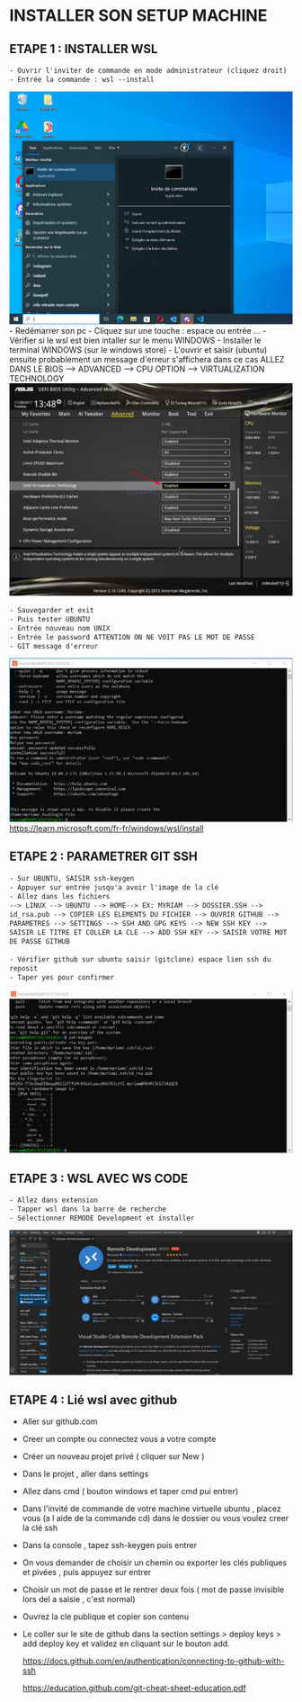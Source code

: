 
# INSTALLER SON SETUP MACHINE


## ETAPE 1 : INSTALLER WSL
    - Ouvrir l'inviter de commande en mode administrateur (cliquez droit)
    - Entrée la commande : wsl --install
![df](./images/Capture001.png)
    - Redémarrer son pc
    - Cliquez sur une touche : espace ou entrée ...
    - Vérifier si le wsl est bien intaller sur le menu WINDOWS
    - Installer le terminal WINDOWS (sur le windows store)
    - L'ouvrir et saisir (ubuntu) ensuite probablement un message d'erreur s'affichera dans ce cas ALLEZ DANS LE BIOS --> ADVANCED --> CPU OPTION --> VIRTUALIZATION TECHNOLOGY
![df](./images/bios-enable-virtualization.jpg)

    - Sauvegarder et exit
    - Puis tester UBUNTU
    - Entrée nouveau nom UNIX
    - Entrée le password ATTENTION ON NE VOIT PAS LE MOT DE PASSE
    - GIT message d'erreur
![df](./images/Capture.png)
    https://learn.microsoft.com/fr-fr/windows/wsl/install


## ETAPE 2 : PARAMETRER GIT SSH
    - Sur UBUNTU, SAISIR ssh-keygen
    - Appuyer sur entrée jusqu'a avoir l'image de la clé
    - Allez dans les fichiers 
    --> LINUX --> UBUNTU --> HOME--> EX: MYRIAM --> DOSSIER.SSH --> id_rsa.pub --> COPIER LES ELEMENTS DU FICHIER --> OUVRIR GITHUB --> PARAMETRES --> SETTINGS --> SSH AND GPG KEYS --> NEW SSH KEY --> SAISIR LE TITRE ET COLLER LA CLE --> ADD SSH KEY --> SAISIR VOTRE MOT DE PASSE GITHUB

    - Vérifier github sur ubuntu saisir (gitclone) espace lien ssh du reposit
    - Taper yes pour confirmer
![df](./images/key%20ssh.PNG)


## ETAPE 3 : WSL AVEC WS CODE

    - Allez dans extension
    - Tapper wsl dans la barre de recherche
    - Sélectionner REMODE Development et installer

![df](./images/remote%20wsl%20vsc.PNG)


## ETAPE 4 : Lié wsl avec github

- Aller sur github.com
- Creer un compte ou connectez vous a votre compte
- Créer un nouveau projet privé ( cliquer sur New )
- Dans le projet , aller dans settings
- Allez dans cmd ( bouton windows et taper cmd pui entrer)
- Dans l'invité de commande de votre machine virtuelle ubuntu , placez   vous (a l aide de la commande cd) dans le dossier ou vous voulez creer la clé ssh
- Dans la console , tapez ssh-keygen puis entrer
- On vous demander de choisir un chemin ou exporter les clés publiques et pivées , puis appuyez sur entrer
- Choisir un mot de passe et le rentrer deux fois ( mot de passe invisible lors del a saisie , c'est normal)
- Ouvrez la  cle publique et copier son contenu
- Le coller sur le site de github dans la section settings > deploy keys > add deploy key et validez en cliquant sur le bouton add.
  
  https://docs.github.com/en/authentication/connecting-to-github-with-ssh

  https://education.github.com/git-cheat-sheet-education.pdf

